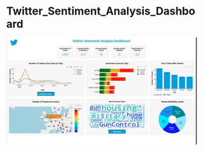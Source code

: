 # Twitter_Sentiment_Analysis_Dashboard


![alt text](https://github.com/Mazen72/Twitter_Sentiment_Analysis_Dashboard/blob/master/img1.jpg)
